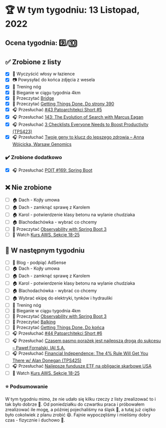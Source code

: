 # 🏆 W tym tygodniu: 13 Listopad, 2022

## Ocena tygodnia: 9️⃣/🔟

## ✅ Zrobione z listy
- [x] 🛀 Wyczyścić włosy w łazience
- [x] 📷 Powysyłać do końca zdjęcia z wesela
- [x] 🦵 Trening nóg
- [x] 🏃 Bieganie w ciągu tygodnia 4km
- [x] 📗 Przeczytać [Bridge](https://java-design-patterns.com/patterns/bridge/#)
- [x] 📗 Przeczytać [Getting Things Done. Do strony 390](https://www.amazon.com/Getting-Things-Done-Stress-Free-Productivity-ebook/dp/B00KWG9M2E)
- [x] 🎧 Przesłuchać [#43 Patoarchitekci Short #5](https://patoarchitekci.io/43/)
- [x] 🎧 Przesłuchać [143: The Evolution of Search with Marcus Eagan](https://www.programmingthrowdown.com/2022/09/143-evolution-of-search-with-marcus.html)
- [x] 🎧 Przesłuchać [3 Checklists Everyone Needs to Boost Productivity (TPS423)](https://www.asianefficiency.com/podcasts/3-checklists-everyone-needs-to-boost-productivity/)
- [x] 🎧 Przesłuchać [Twoje geny to klucz do lepszego zdrowia – Anna Wójcicka, Warsaw Genomics](https://zaprojektujswojezycie.pl/twoje-geny-to-klucz-do-lepszego-zdrowia-anna-wojcicka-warsaw-genomics/)

### ✔️ Zrobione dodatkowo
- [x] 🎧 Przesłuchać [POIT #169: Spring Boot](https://porozmawiajmyoit.pl/poit-169-spring-boot/)

## ❌ Nie zrobione
- [ ] 🏠 Dach - Kojły umowa
- [ ] 🏠 Dach - zamknąć sprawę z Karolem
- [ ] 🏠 Karol - potwierdzenie klasy betonu na wylanie chudziaka
- [ ] 🏠 Blachodachówka - wybrać co chcemy
- [ ] 📗 Przeczytać [Observability with Spring Boot 3](https://spring.io/blog/2022/10/12/observability-with-spring-boot-3)
- [ ] 🎥 Watch [Kurs AWS. Sekcje 18-25](https://www.udemy.com/course/aws-certified-solutions-architect-associate-saa-c03/)

## 📝 W następnym tygodniu
- [ ] 📝 Blog - podpiąć AdSense
- [ ] 🏠 Dach - Kojły umowa
- [ ] 🏠 Dach - zamknąć sprawę z Karolem
- [ ] 🏠 Karol - potwierdzenie klasy betonu na wylanie chudziaka
- [ ] 🏠 Blachodachówka - wybrać co chcemy
- [ ] 🏠 Wybrać ekipę do elektryki, tynków i hydrauliki 
- [ ] 🦵 Trening nóg
- [ ] 🏃 Bieganie w ciągu tygodnia 4km
- [ ] 📗 Przeczytać [Observability with Spring Boot 3](https://spring.io/blog/2022/10/12/observability-with-spring-boot-3)
- [ ] 📗 Przeczytać [Balking](https://java-design-patterns.com/patterns/balking/)
- [ ] 📗 Przeczytać [Getting Things Done. Do końca](https://www.amazon.com/Getting-Things-Done-Stress-Free-Productivity-ebook/dp/B00KWG9M2E)
- [ ] 🎧 Przesłuchać [#44 Patoarchitekci Short #6](https://patoarchitekci.io/44/)
- [ ] 🎧 Przesłuchać [Czasem pasmo porażek jest najlepszą drogą do sukcesu – Paweł Fornalski, IAI S.A.](https://zaprojektujswojezycie.pl/czasem-pasmo-porazek-jest-najlepsza-droga-do-sukcesu-pawel-fornalski-iai-s-a/)
- [ ] 🎧 Przesłuchać [Financial Independence: The 4% Rule Will Get You There w/ Alan Donegan (TPS425)](https://www.asianefficiency.com/podcasts/425-alan-donegan/)
- [ ] 🎧 Przesłuchać [Najlepsze fundusze ETF na obligacje skarbowe USA](https://inwestomat.eu/najlepsze-fundusze-etf-na-obligacje-skarbowe-usa/)
- [ ] 🎥 Watch [Kurs AWS. Sekcje 18-25](https://www.udemy.com/course/aws-certified-solutions-architect-associate-saa-c03/)

### ⭐ Podsumowanie
W tym tygodniu mimo, że nie udało się kilku rzeczy z listy zrealizować to i tak było dobrze 🙂. Od poniedziałku do czwartku praca i próbowałem zrealizować ile mogę, a później pojechaliśmy na śląsk 🚗, a tutaj już ciężko było cokolwiek z planu zrobić 😄. Fajnie wypoczęliśmy i mieliśmy dobry czas - fizycznie i duchowo 🙏.
